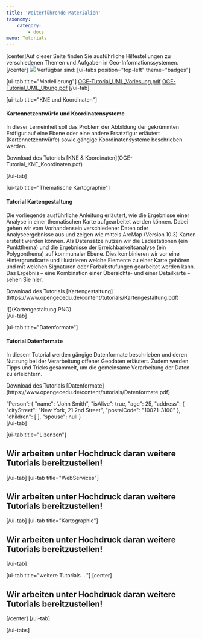 ```yaml
---
title: 'Weiterführende Materialien'
taxonomy:
    category:
        - docs
menu: Tutorials
---
```


[center]Auf dieser Seite finden Sie ausführliche Hilfestellungen zu verschiedenen Themen und Aufgaben in Geo-Informationssystemen.
[/center]
![](/images/tutorial.png) 
Verfügbar sind:
[ui-tabs position="top-left" theme="badges"]

[ui-tab title="Modellierung"]
[OGE-Tutorial_UML_Vorlesung.pdf](OGE-Tutorial_UML_Vorlesung.pdf)
[OGE-Tutorial_UML_Übung.pdf](OGE-Tutorial_UML_%C3%9Cbung.pdf)
[/ui-tab] 

[ui-tab title="KNE und Koordinaten"]
<div class="row align-items-center">
    <div class="col-sm-9">
        <h4>Kartennetzentwürfe und Koordinatensysteme</h4>
        <p class="text-justify">In dieser Lerneinheit soll das Problem der Abbildung der gekrümmten Erdfigur auf eine Ebene oder eine andere Ersatzfigur erläutert (Kartennetzentwürfe) sowie gängige Koordinatensysteme beschrieben werden.</p>
        <p markdown="1">Download des Tutorials [KNE & Koordinaten](OGE-Tutorial_KNE_Koordinaten.pdf)</p>
    </div>
    <div class="col-sm-3" markdown="1"></div>
</div>

[/ui-tab] 

[ui-tab title="Thematische Kartographie"]
<div class="row align-items-center">
    <div class="col-sm-9">
        <h4>Tutorial Kartengestaltung</h4>
        <p class="text-justify">Die vorliegende ausführliche Anleitung erläutert, wie die Ergebnisse einer Analyse in einer thematischen Karte aufgearbeitet
            werden können. Dabei gehen wir vom Vorhandensein verschiedener Daten oder Analyseergebnisse aus und zeigen wie
            mittels ArcMap (Version 10.3) Karten erstellt werden können. Als Datensätze nutzen wir die Ladestationen (ein
            Punktthema) und die Ergebnisse der Erreichbarkeitsanalyse (ein Polygonthema) auf kommunaler Ebene. Dies kombinieren
            wir vor eine Hintergrundkarte und illustrieren welche Elemente zu einer Karte gehören und mit welchen Signaturen
            oder Farbabstufungen gearbeitet werden kann. Das Ergebnis – eine Kombination einer Übersichts- und einer Detailkarte
            – sehen Sie hier. </p>
        <p markdown="1">Download des Tutorials [Kartengestaltung](https://www.opengeoedu.de/content/tutorials/Kartengestaltung.pdf)</p>
    </div>
    <div class="col-sm-3" markdown="1">![](Kartengestaltung.PNG)</div>
</div>
[/ui-tab] 

[ui-tab title="Datenformate"]
<div class="row align-items-center">
    <div class="col-sm-6">
        <h4>Tutorial Datenformate</h4>
        <p class="text-justify">
            In diesem Tutorial werden gängige Datenformate beschrieben und deren Nutzung bei der Verarbeitung offener Geodaten erläutert.
            Zudem werden Tipps und Tricks gesammelt, um die gemeinsame Verarbeitung der Daten zu erleichtern.
        </p>
        <p markdown="1">Download des Tutorials [Datenformate](https://www.opengeoedu.de/content/tutorials/Datenformate.pdf)</p>
    </div>
    <div class="col-sm-6" markdown="1">
        “Person”: {
            "name": "John Smith",
            "isAlive": true,
            "age": 25,
            "address": {
                "cityStreet": "New York, 21 2nd Street",
                "postalCode": "10021-3100" 
                },
            "children": [ ],
            "spouse": null 
        }
    </div>
</div>
[/ui-tab]

[ui-tab title="Lizenzen"]
## Wir arbeiten unter Hochdruck daran weitere Tutorials bereitzustellen!

[/ui-tab] 
[ui-tab title="WebServices"]
## Wir arbeiten unter Hochdruck daran weitere Tutorials bereitzustellen!

[/ui-tab] 
[ui-tab title="Kartographie"]
## Wir arbeiten unter Hochdruck daran weitere Tutorials bereitzustellen!

[/ui-tab] 

[ui-tab title="weitere Tutorials ..."]
[center]
## Wir arbeiten unter Hochdruck daran weitere Tutorials bereitzustellen!
[/center]
[/ui-tab] 

[/ui-tabs]
